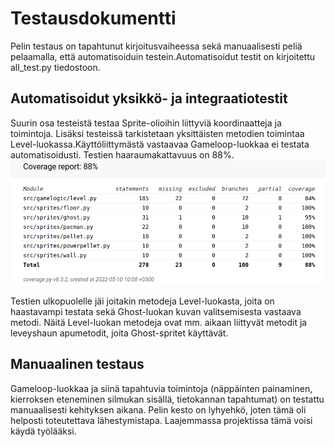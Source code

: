 # Testausdokumentti
Pelin testaus on tapahtunut kirjoitusvaiheessa sekä manuaalisesti peliä pelaamalla, että automatisoiduin testein.Automatisoidut testit on kirjoitettu all_test.py tiedostoon.

## Automatisoidut yksikkö- ja integraatiotestit
Suurin osa testeistä testaa Sprite-olioihin liittyviä koordinaatteja ja toimintoja. Lisäksi testeissä tarkistetaan yksittäisten metodien toimintaa Level-luokassa.Käyttöliittymästä vastaavaa Gameloop-luokkaa ei testata automatisoidusti.
Testien haaraumakattavuus on 88%.
![Testien haaraumakattavuus](https://github.com/henriimmonen/ot-harjoitustyo/blob/master/dokumentaatio/kuvat/haaraumakattavuus.png)

Testien ulkopuolelle jäi joitakin metodeja Level-luokasta, joita on haastavampi testata sekä Ghost-luokan kuvan valitsemisesta vastaava metodi. Näitä Level-luokan metodeja ovat mm. aikaan liittyvät metodit ja leveyshaun apumetodit, joita Ghost-spritet käyttävät.

## Manuaalinen testaus
Gameloop-luokkaa ja siinä tapahtuvia toimintoja (näppäinten painaminen, kierroksen eteneminen silmukan sisällä, tietokannan tapahtumat) on testattu manuaalisesti kehityksen aikana. Pelin kesto on lyhyehkö, joten tämä oli helposti toteutettava lähestymistapa. Laajemmassa projektissa tämä voisi käydä työlääksi.
